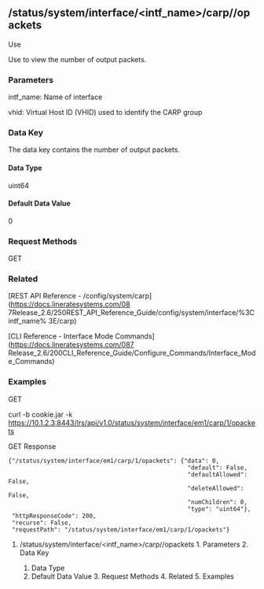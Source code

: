 ## /status/system/interface/<intf_name>/carp/<vhid>/opackets

Use

Use to view the number of output packets.

### Parameters

intf_name: Name of interface

vhid: Virtual Host ID (VHID) used to identify the CARP group

### Data Key

The data key contains the number of output packets.

#### Data Type

uint64

#### Default Data Value

0

### Request Methods

GET

### Related

[REST API Reference - /config/system/carp](https://docs.lineratesystems.com/08
7Release_2.6/250REST_API_Reference_Guide/config/system/interface/%3Cintf_name%
3E/carp)

[CLI Reference - Interface Mode Commands](https://docs.lineratesystems.com/087
Release_2.6/200CLI_Reference_Guide/Configure_Commands/Interface_Mode_Commands)

### Examples

GET

curl -b cookie.jar -k
https://10.1.2.3:8443/lrs/api/v1.0/status/system/interface/em1/carp/1/opackets

GET Response

    
    {"/status/system/interface/em1/carp/1/opackets": {"data": 0,
                                                       "default": False,
                                                       "defaultAllowed": False,
                                                       "deleteAllowed": False,
                                                       "numChildren": 0,
                                                       "type": "uint64"},
     "httpResponseCode": 200,
     "recurse": False,
     "requestPath": "/status/system/interface/em1/carp/1/opackets"}
    

  1. /status/system/interface/<intf_name>/carp/<vhid>/opackets
    1. Parameters
    2. Data Key
      1. Data Type
      2. Default Data Value
    3. Request Methods
    4. Related
    5. Examples

